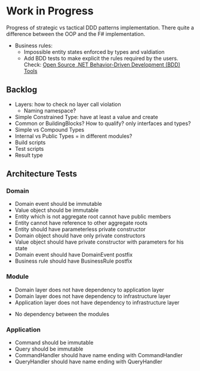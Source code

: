 # Work in Progress

Progress of strategic vs tactical DDD patterns implementation. There quite a difference between the OOP and the F# implementation.

- Business rules:
  - Impossible entity states enforced by types and valdiation
  - Add BDD tests to make explicit the rules required by the users. Check: [Open Source .NET Behavior-Driven Development (BDD) Tools](https://www.softwaretestingmagazine.com/tools/open-source-net-behavior-driven-development-bdd-tools/)

## Backlog

- Layers: how to check no layer call violation
  - Naming namespace?
- Simple Constrained Type: have at least a value and create
- Common or BuildingBlocks?
  How to qualify? only interfaces and types?
- Simple vs Compound Types
- Internal vs Public Types = in different modules?
- Build scripts
- Test scripts
- Result type

## Architecture Tests

### Domain

- Domain event should be immutable
- Value object should be immutable
- Entity which is not aggregate root cannot have public members
- Entity cannot have reference to other aggregate roots
- Entity should have parameterless private constructor
- Domain object should have only private constructors
- Value object should have private constructor with parameters for his state
- Domain event should have DomainEvent postfix
- Business rule should have BusinessRule postfix

### Module

- Domain layer does not have dependency to application layer
- Domain layer does not have dependency to infrastructure layer
- Application layer does not have dependency to infrastructure layer
+ No dependency between the modules

### Application

- Command should be immutable
- Query should be immutable
- CommandHandler should have name ending with CommandHandler
- QueryHandler should have name ending with QueryHandler